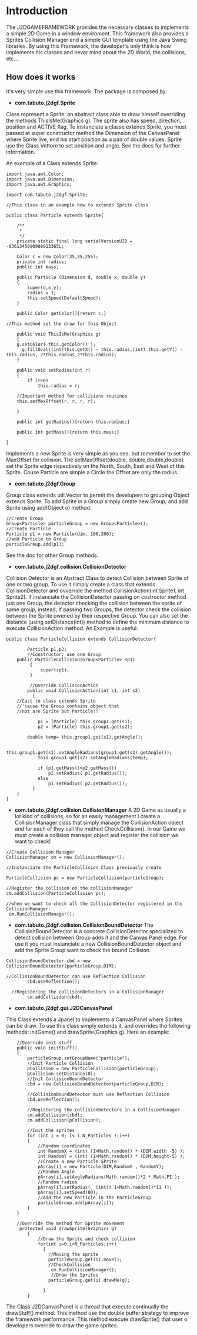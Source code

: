 # Introduction #

The J2DGAMEFRAMEWORK provides the necessary classes to implements a simple 2D Game in a window enviroment. This framework also provides a Sprites Collision Manager end a simple GUI template using the Java Swing libraries.
By using this Framework, the developer's only think is how implements his classes and never mind about the 2D World, the collisions, etc...

## How does it works ##

It's very simple use this framework. The package is composed by:

  * **com.tabuto.j2dgf.Sprite**

Class represent a Sprite: an abstract class able to draw himself overriding the methods ThisIsMe(Graphics g). The sprite also has speed, direction, position and ACTIVE flag. To instanciate a classe extends Sprite, you must passed at super constructor method the Dimension of the CanvasPanel where Sprite live, end his start position as a pair of double values.
Sprite use the Class Vettore to set position and angle. See the docs for further information.

An example of a Class extends Sprite:

```
import java.awt.Color;
import java.awt.Dimension;
import java.awt.Graphics;

import com.tabuto.j2dgf.Sprite;

//This class in an example how to extends Sprite class

public class Particle extends Sprite{

	/**
	 * 
	 */
	private static final long serialVersionUID = -6361345090908913365L;

	Color c = new Color(35,35,255);
	private int radius;
	public int mass;
	
	public Particle (Dimension d, double x, double y)
	{
		super(d,x,y);
		radius = 1;
		this.setSpeed(DefaultSpeed);
	}
	
	public Color getColor(){return c;}
	
//This method set the draw for this Object

	public void ThisIsMe(Graphics g)
	{
	g.setColor( this.getColor() );
      g.fillOval((int)this.getX() - this.radius,(int) this.getY() - this.radius, 2*this.radius,2*this.radius);
	}
	
	public void setRadius(int r)
	{
		if (r>0)
			this.radius = r;
	
	//Important method for collisions routines
	this.setMaxOffset(r, r, r, r);
	
	}
	
	public int getRadius(){return this.radius;}

	public int getMass(){return this.mass;}

}
```

Implements a new Sprite is very simple as you see, but remember to set the MaxOffset for collision. The setMaxOffset(double, double,double,double) set the Sprite edge rispectively on the North, South, East and West of this Sprite. Couse Particle are simple a Circle the Offset are only the radius.

  * **com.tabuto.j2dgf.Group**

Group class extends util.Vector to permit the developers to grouping Object extends Sprite. To add Sprite in a Group simply create new Group, and add Sprite using add(Object o) method.
```
//Create Group
Group<Particle> particleGroup = new Group<Particle>();
//Create Particle
Particle p1 = new Particle(dim, 100,200);
//add Particle to Group
particleGroup.add(p1);
```
See the doc for other Group methods.

  * **com.tabuto.j2dgf.collision.CollisionDetector**

Collision Detector is an Abstract Class to detect Collision between Sprite of one or two group. To use it simply create a class that extends CollisionDetector and ovverride the method CollisionAction(int Sprite1, int Sprite2). If instanciate the CollisionDetector passing on costructor method just one Group, the detector checking the collision between the sprite of same group, instead, if passing two Groups, the detector check the collision between the Sprite owened by their respective Group. You can also set the distance (using setDistance(int)) method to define the minimum distance to execute CollisionAction method.
An Example is useful:
```
public class ParticleCollision extends CollisionDetector{

		Particle p1,p2;
		//Constructor: use one Group
	public ParticleCollision(Group<Particle> sp1)
		 {
			 super(sp1);
		 }
		 
		 //Override CollisionAction
		public void CollisionAction(int s1, int s2)
		  {
	//Cast to class extends Sprite 
	//'cause the Group contains object that 
	//not are Sprite but Particle!!

			p1 = (Particle) this.group1.get(s1); 
			p2 = (Particle) this.group1.get(s2); 
			
		double temp= this.group1.get(s1).getAngle();
			
			this.group1.get(s1).setAngleRadians(group1.get(s2).getAngle());
			this.group1.get(s2).setAngleRadians(temp);
			
			if (p1.getMass()>p2.getMass())
				p2.setRadius( p1.getRadius());
			else
				p1.setRadius( p2.getRadius());
		  }
	}
}
```

  * **com.tabuto.j2dgf.collision.CollisionManager**
A 2D Game as usually a lot kind of collisions, so for an easily management I create a CollisionManager class that simply manage the CollisionAction object and for each of they call the method CheckCollision(). In our Game we must create a collision manager object and register the collision we want to check!
```
//Create Collision Manager
CollisionManager cm = new CollisionManager();

//Instanciate the ParticleCollision Class previously create

ParticleCollision pc = new ParticleCollision(particleGroup);

//Register the collision on the collisionManager
cm.addCollision(ParticleCollision pc);

//when we want to check all the CollisionDetector registered in the CollisionManager:
 cm.RunCollisionManager();
```

  * **com.tabuto.j2dgf.collision.CollisionBoundDetector**
The CollisionBoundDetector is a concrete CollisionDetector specialized to detect collision between Group adds it and the Canvas Panel edge.
For use it you must instanciate a new CollisionBoundDetector object and add the Sprite Group want to check the bound Collision.
```
CollisionBoundDetector cbd = new CollisionBoundDetector(particleGroup,DIM);

//CollisionBoundDetector can use Reflection Collision
		cbd.useReflection();

  //Registering the collisionDetectors in a CollisionManager
		cm.addCollision(cbd);
```

  * **com.tabuto.j2dgf.gui.J2DCanvasPanel**

This Class extends a Jpanel to implements a CanvasPanel where Sprites can be draw. To use this class simply extends it, and overrides the following methods: initGame() and drawSprite(Graphics g).
Here an example:
```
	//Override init stuff
	public void initStuff()
	{
		particleGroup.setGroupName("particle");
		//Init Particle Collision
		pCollision = new ParticleCollision(particleGroup);
		pCollision.setDistance(0);
		//Init CollisionBoundDetector
		cbd = new CollisionBoundDetector(particleGroup,DIM);
	  
		//CollisionBoundDetector must use Reflection Collision
		cbd.useReflection();
		
		//Registering the collisionDetectors in a CollisionManager
		cm.addCollision(cbd);
		cm.addCollision(pCollision);
		
		//Init the sprites
		for (int i = 0; i< ( N_Particles );i++)
		{
			//Random coordinates
			int RandomX = (int) (1+Math.random() * (DIM.width -5) );
			int RandomY = (int) (1+Math.random() * (DIM.height-5) );
			//Create a new Particle SPrite
			pArray[i] = new Particle(DIM,RandomX , RandomY);
			//Random Angle
			pArray[i].setAngleRadians(Math.random()*2 * Math.PI );
			//Random radius
			pArray[i].setRadius(  (int)( 1+Math.random()*11 ));
			pArray[i].setSpeed(80);
		    //Add the new Particle in the ParticleGroup
		    particleGroup.add(pArray[i]);
		}		
    }

	//Override the method for Sprite movement
	 protected void drawSprite(Graphics g)
	    {
		    //Draw the Sprite and check collision
	    	for(int i=0;i<N_Particles;i++)
	          {
	    		//Moving the sprite
	    		particleGroup.get(i).move();
	    		//CheckCollision
	    		 cm.RunCollisionManager();
	    		 //Draw the Sprites
	    		particleGroup.get(i).drawMe(g);
	    	   
	    	  }
	    }
```

The Class J2DCanvasPanel is a thread that execute continually the drawStuff() method. This method use the double buffer strategy to improve the framework performance. This method execute drawSprite() that user o developers override to draw the game sprites.

